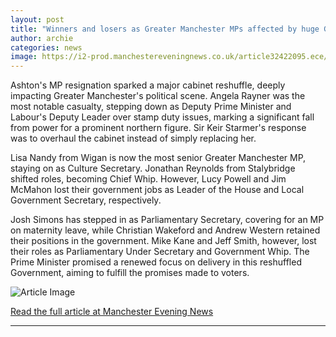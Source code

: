 ```yaml
---
layout: post
title: "Winners and losers as Greater Manchester MPs affected by huge Government reshuffle"
author: archie
categories: news
image: https://i2-prod.manchestereveningnews.co.uk/article32422095.ece/ALTERNATES/s1200/0_General-Election-2024.jpg
---
```

Ashton's MP resignation sparked a major cabinet reshuffle, deeply impacting Greater Manchester's political scene. Angela Rayner was the most notable casualty, stepping down as Deputy Prime Minister and Labour's Deputy Leader over stamp duty issues, marking a significant fall from power for a prominent northern figure. Sir Keir Starmer's response was to overhaul the cabinet instead of simply replacing her. 

Lisa Nandy from Wigan is now the most senior Greater Manchester MP, staying on as Culture Secretary. Jonathan Reynolds from Stalybridge shifted roles, becoming Chief Whip. However, Lucy Powell and Jim McMahon lost their government jobs as Leader of the House and Local Government Secretary, respectively. 

Josh Simons has stepped in as Parliamentary Secretary, covering for an MP on maternity leave, while Christian Wakeford and Andrew Western retained their positions in the government. Mike Kane and Jeff Smith, however, lost their roles as Parliamentary Under Secretary and Government Whip. The Prime Minister promised a renewed focus on delivery in this reshuffled Government, aiming to fulfill the promises made to voters.

![Article Image](https://i2-prod.manchestereveningnews.co.uk/article32422095.ece/ALTERNATES/s1200/0_General-Election-2024.jpg)

[Read the full article at Manchester Evening News](https://www.manchestereveningnews.co.uk/news/greater-manchester-news/winners-losers-greater-manchester-mps-32432241)

---
